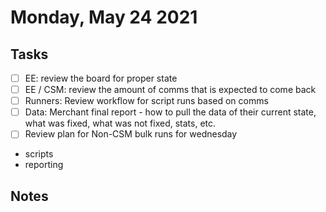 # Monday, May 24 2021

## Tasks
- [ ] EE: review the board for proper state
- [ ] EE / CSM: review the amount of comms that is expected to come back
- [ ] Runners: Review workflow for script runs based on comms
- [ ] Data: Merchant final report - how to pull the data of their current state, what was fixed, what was not fixed, stats, etc.
- [ ] Review plan for Non-CSM bulk runs for wednesday
-  scripts
- reporting
## Notes

